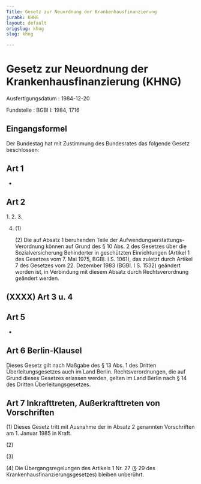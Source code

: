 ```yaml
---
Title: Gesetz zur Neuordnung der Krankenhausfinanzierung
jurabk: KHNG
layout: default
origslug: khng
slug: khng

---
```


# Gesetz zur Neuordnung der Krankenhausfinanzierung (KHNG)

Ausfertigungsdatum
:   1984-12-20

Fundstelle
:   BGBl I: 1984, 1716



## Eingangsformel

Der Bundestag hat mit Zustimmung des Bundesrates das folgende Gesetz
beschlossen:


## Art 1

-


## Art 2

1\.
2\.
3\.

4.  (1)

    (2) Die auf Absatz 1 beruhenden Teile der Aufwendungserstattungs-
    Verordnung können auf Grund des § 10 Abs. 2 des Gesetzes über die
    Sozialversicherung Behinderter in geschützten Einrichtungen (Artikel 1
    des Gesetzes vom 7. Mai 1975, BGBl. I S. 1061), das zuletzt durch
    Artikel 7 des Gesetzes vom 22. Dezember 1983 (BGBl. I S. 1532)
    geändert worden ist, in Verbindung mit diesem Absatz durch
    Rechtsverordnung geändert werden.





## (XXXX) Art 3 u. 4



## Art 5

-


## Art 6 Berlin-Klausel

Dieses Gesetz gilt nach Maßgabe des § 13 Abs. 1 des Dritten
Überleitungsgesetzes auch im Land Berlin. Rechtsverordnungen, die auf
Grund dieses Gesetzes erlassen werden, gelten im Land Berlin nach § 14
des Dritten Überleitungsgesetzes.


## Art 7 Inkrafttreten, Außerkrafttreten von Vorschriften

(1) Dieses Gesetz tritt
mit Ausnahme der in Absatz 2 genannten Vorschriften am 1. Januar 1985
in Kraft.

(2)

(3)

(4) Die Übergangsregelungen des Artikels 1 Nr. 27 (§ 29 des
Krankenhausfinanzierungsgesetzes) bleiben unberührt.

